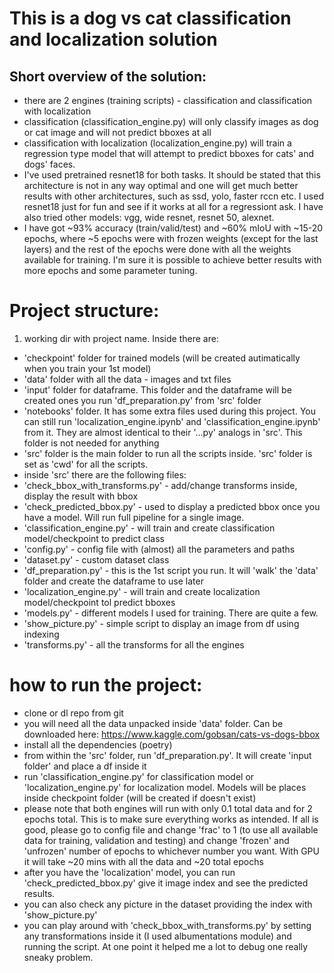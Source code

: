# This is a dog vs cat classification and localization solution

## Short overview of the solution:

- there are 2 engines (training scripts) - classification and classification with localization
- classification (classification_engine.py) will only classify images as dog or cat image and will not predict bboxes at all
- classification with localization (localization_engine.py) will train a regression type model that will attempt to predict bboxes for cats' and dogs' faces.
- I've used pretrained resnet18 for both tasks. It should be stated that this architecture is not in any way optimal and one will get much better results with other architectures, such as ssd, yolo, faster rccn etc. I used resnet18 just for fun and see if it works at all for a regressiont ask. I have also tried other models: vgg, wide resnet, resnet 50, alexnet.
- I have got ~93% accuracy (train/valid/test) and ~60% mIoU with ~15-20 epochs, where ~5 epochs were with frozen weights (except for the last layers) and the rest of the epochs were done with all the weights available for training. I'm sure it is possible to achieve better results with more epochs and some parameter tuning.

# Project structure:

1. working dir with project name. Inside there are:
- 'checkpoint' folder for trained models (will be created autimatically when you train your 1st model)
- 'data' folder with all the data - images and txt files
- 'input' folder for dataframe. This folder and the dataframe will be created ones you run 'df_preparation.py' from 'src' folder
- 'notebooks' folder. It has some extra files used during this project. You can still run 'localization_engine.ipynb' and 'classification_engine.ipynb' from it. They are almost identical to their '...py' analogs in 'src'. This folder is not needed for anything
- 'src' folder is the main folder to run all the scripts inside. 'src' folder is set as 'cwd' for all the scripts.
- inside 'src' there are the following files:
- 'check_bbox_with_transforms.py' - add/change transforms inside, display the result with bbox
- 'check_predicted_bbox.py' - used to display a predicted bbox once you have a model. Will run full pipeline for a single image.
- 'classification_engine.py' - will train and create classification model/checkpoint to predict class
- 'config.py' - config file with (almost) all the parameters and paths
- 'dataset.py' - custom dataset class
- 'df_preparation.py' - this is the 1st script you run. It will 'walk' the 'data' folder and create the dataframe to use later
- 'localization_engine.py' - will train and create localization model/checkpoint tol predict bboxes 
- 'models.py' - different models I used for training. There are quite a few.
- 'show_picture.py' - simple script to display an image from df using indexing
- 'transforms.py' - all the transforms for all the engines

# how to run the project:

- clone or dl repo from git
- you will need all the data unpacked inside 'data' folder. Can be downloaded here: https://www.kaggle.com/gobsan/cats-vs-dogs-bbox
- install all the dependencies (poetry)
- from within the 'src' folder, run 'df_preparation.py'. It will create 'input folder' and place a df inside it
- run 'classification_engine.py' for classification model or 'localization_engine.py' for localization model. Models will be places inside checkpoint folder (will be created if doesn't exist)
- please note that both engines will run with only 0.1 total data and for 2 epochs total. This is to make sure everything works as intended. If all is good, please go to config file and change 'frac' to 1 (to use all available data for training, validation and testing) and change 'frozen' and 'unfrozen' number of epochs to whichever number you want. With GPU it will take ~20 mins with all the data and ~20 total epochs
- after you have the 'localization' model, you can run 'check_predicted_bbox.py' give it image index and see the predicted results.
- you can also check any picture in the dataset providing the index with 'show_picture.py'
- you can play around with 'check_bbox_with_transforms.py' by setting any transformations inside it (I used albumentations module) and running the script. At one point it helped me a lot to debug one really sneaky problem.

